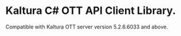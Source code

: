 # Kaltura C# OTT API Client Library.
Compatible with Kaltura OTT server version 5.2.6.6033 and above.
